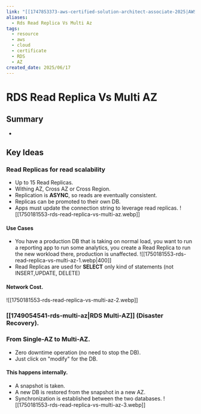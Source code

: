 ```yaml
---
link: "[[1747853373-aws-certified-solution-architect-associate-2025|AWS Certified Solution Architect Associate 2025]]"
aliases:
  - Rds Read Replica Vs Multi Az
tags:
  - resource
  - aws
  - cloud
  - certificate
  - RDS
  - AZ
created_date: 2025/06/17
---
```

# RDS Read Replica Vs Multi AZ
## Summary
- 
## Key Ideas
### Read Replicas for read scalability
- Up to 15 Read Replicas.
- Withing AZ, Cross AZ or Cross Region.
- Replication is **ASYNC**, so reads are eventually consistent.
- Replicas can be promoted to their own DB.
- Apps must update the connection string to leverage read replicas.
![[1750181553-rds-read-replica-vs-multi-az.webp]]
#### Use Cases
- You have a production DB that is taking on normal load, you want to run a reporting app to run some analytics, you create a Read Replica to run the new workload there, production is unaffected.
![[1750181553-rds-read-replica-vs-multi-az-1.webp|400]]
- Read Replicas are used for **SELECT** only kind of statements (not INSERT,UPDATE, DELETE)
#### Network Cost.
![[1750181553-rds-read-replica-vs-multi-az-2.webp]]
### [[1749054541-rds-multi-az|RDS Multi-AZ]] (Disaster Recovery).
### From Single-AZ to Multi-AZ.
- Zero downtime operation (no need to stop the DB).
- Just click on "modify" for the DB.
#### This happens internally.
- A snapshot is taken.
- A new DB is restored from the snapshot in a new AZ.
- Synchronization is established between the two databases.
![[1750181553-rds-read-replica-vs-multi-az-3.webp]]





